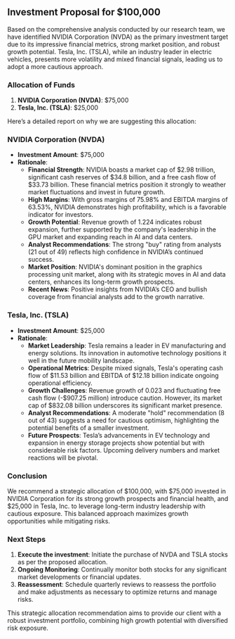 ## Investment Proposal for $100,000

Based on the comprehensive analysis conducted by our research team, we have identified NVIDIA Corporation (NVDA) as the primary investment target due to its impressive financial metrics, strong market position, and robust growth potential. Tesla, Inc. (TSLA), while an industry leader in electric vehicles, presents more volatility and mixed financial signals, leading us to adopt a more cautious approach.

### Allocation of Funds
1. **NVIDIA Corporation (NVDA)**: $75,000
2. **Tesla, Inc. (TSLA)**: $25,000

Here’s a detailed report on why we are suggesting this allocation:

### NVIDIA Corporation (NVDA)
- **Investment Amount**: $75,000
- **Rationale**:
  - **Financial Strength**: NVIDIA boasts a market cap of $2.98 trillion, significant cash reserves of $34.8 billion, and a free cash flow of $33.73 billion. These financial metrics position it strongly to weather market fluctuations and invest in future growth.
  - **High Margins**: With gross margins of 75.98% and EBITDA margins of 63.53%, NVIDIA demonstrates high profitability, which is a favorable indicator for investors.
  - **Growth Potential**: Revenue growth of 1.224 indicates robust expansion, further supported by the company's leadership in the GPU market and expanding reach in AI and data centers.
  - **Analyst Recommendations**: The strong "buy" rating from analysts (21 out of 49) reflects high confidence in NVIDIA’s continued success.
  - **Market Position**: NVIDIA's dominant position in the graphics processing unit market, along with its strategic moves in AI and data centers, enhances its long-term growth prospects.
  - **Recent News**: Positive insights from NVIDIA’s CEO and bullish coverage from financial analysts add to the growth narrative.

### Tesla, Inc. (TSLA)
- **Investment Amount**: $25,000
- **Rationale**:
  - **Market Leadership**: Tesla remains a leader in EV manufacturing and energy solutions. Its innovation in automotive technology positions it well in the future mobility landscape.
  - **Operational Metrics**: Despite mixed signals, Tesla's operating cash flow of $11.53 billion and EBITDA of $12.18 billion indicate ongoing operational efficiency.
  - **Growth Challenges**: Revenue growth of 0.023 and fluctuating free cash flow (-$907.25 million) introduce caution. However, its market cap of $832.08 billion underscores its significant market presence.
  - **Analyst Recommendations**: A moderate "hold" recommendation (8 out of 43) suggests a need for cautious optimism, highlighting the potential benefits of a smaller investment.
  - **Future Prospects**: Tesla’s advancements in EV technology and expansion in energy storage projects show potential but with considerable risk factors. Upcoming delivery numbers and market reactions will be pivotal.

### Conclusion
We recommend a strategic allocation of $100,000, with $75,000 invested in NVIDIA Corporation for its strong growth prospects and financial health, and $25,000 in Tesla, Inc. to leverage long-term industry leadership with cautious exposure. This balanced approach maximizes growth opportunities while mitigating risks.

### Next Steps
1. **Execute the investment**: Initiate the purchase of NVDA and TSLA stocks as per the proposed allocation.
2. **Ongoing Monitoring**: Continually monitor both stocks for any significant market developments or financial updates.
3. **Reassessment**: Schedule quarterly reviews to reassess the portfolio and make adjustments as necessary to optimize returns and manage risks.

This strategic allocation recommendation aims to provide our client with a robust investment portfolio, combining high growth potential with diversified risk exposure.